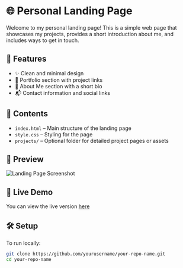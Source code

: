 # 🌐 Personal Landing Page

Welcome to my personal landing page! This is a simple web page that showcases my projects, provides a short introduction about me, and includes ways to get in touch.

## 🚀 Features

- ✨ Clean and minimal design  
- 💼 Portfolio section with project links  
- 🙋 About Me section with a short bio  
- 📬 Contact information and social links  

## 📁 Contents

- `index.html` – Main structure of the landing page  
- `style.css` – Styling for the page  
- `projects/` – Optional folder for detailed project pages or assets  

## 📸 Preview

![Landing Page Screenshot](screenshot.png) <!-- Replace this with an actual screenshot file -->

## 🔗 Live Demo

You can view the live version [here](https://yourusername.github.io/your-repo-name)  
<!-- Replace "yourusername" and "your-repo-name" with your GitHub username and repo -->

## 🛠️ Setup

To run locally:

```bash
git clone https://github.com/yourusername/your-repo-name.git
cd your-repo-name
